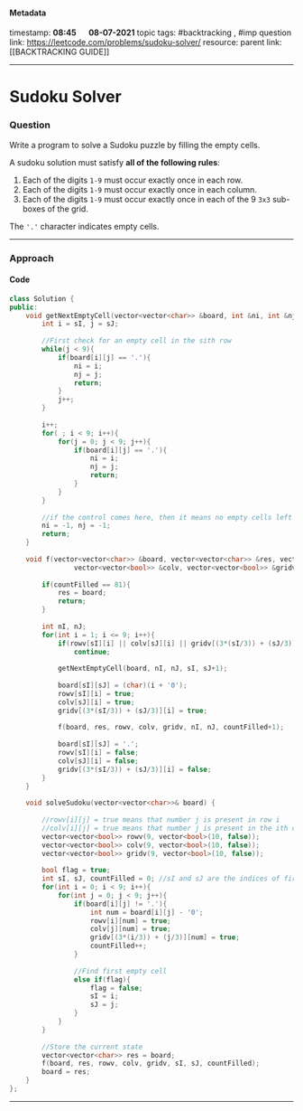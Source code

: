 #### Metadata

timestamp: **08:45**  &emsp;  **08-07-2021**
topic tags: #backtracking , #imp 
question link: https://leetcode.com/problems/sudoku-solver/
resource:
parent link: [[BACKTRACKING GUIDE]]

---

# Sudoku Solver

### Question
Write a program to solve a Sudoku puzzle by filling the empty cells.

A sudoku solution must satisfy **all of the following rules**:

1.  Each of the digits `1-9` must occur exactly once in each row.
2.  Each of the digits `1-9` must occur exactly once in each column.
3.  Each of the digits `1-9` must occur exactly once in each of the 9 `3x3` sub-boxes of the grid.

The `'.'` character indicates empty cells.


---


### Approach

#### Code

``` cpp
class Solution {
public:
    void getNextEmptyCell(vector<vector<char>> &board, int &ni, int &nj, int sI, int sJ){
        int i = sI, j = sJ;
        
        //First check for an empty cell in the sith row
        while(j < 9){
            if(board[i][j] == '.'){
                ni = i;
                nj = j;
                return;
            }
            j++;
        }
        
        i++;
        for( ; i < 9; i++){
            for(j = 0; j < 9; j++){
                if(board[i][j] == '.'){
                    ni = i;
                    nj = j;
                    return;
                }
            }
        }
        
        //if the control comes here, then it means no empty cells left
        ni = -1, nj = -1;
        return;
    }
    
    void f(vector<vector<char>> &board, vector<vector<char>> &res, vector<vector<bool>> &rowv,
                vector<vector<bool>> &colv, vector<vector<bool>> &gridv, int sI, int sJ, int countFilled){
        
        if(countFilled == 81){
            res = board;
            return;
        }
        
        int nI, nJ;
        for(int i = 1; i <= 9; i++){
            if(rowv[sI][i] || colv[sJ][i] || gridv[(3*(sI/3)) + (sJ/3)][i]) 
                continue;
            
            getNextEmptyCell(board, nI, nJ, sI, sJ+1);
            
            board[sI][sJ] = (char)(i + '0');
            rowv[sI][i] = true;
            colv[sJ][i] = true;
            gridv[(3*(sI/3)) + (sJ/3)][i] = true;
            
            f(board, res, rowv, colv, gridv, nI, nJ, countFilled+1);
            
            board[sI][sJ] = '.';
            rowv[sI][i] = false;
            colv[sJ][i] = false;
            gridv[(3*(sI/3)) + (sJ/3)][i] = false;
        }
    }
    
    void solveSudoku(vector<vector<char>>& board) {
        
        //rowv[i][j] = true means that number j is present in row i
        //colv[i][j] = true means that number j is present in the ith column
        vector<vector<bool>> rowv(9, vector<bool>(10, false));
        vector<vector<bool>> colv(9, vector<bool>(10, false));
        vector<vector<bool>> gridv(9, vector<bool>(10, false));
        
        bool flag = true;
        int sI, sJ, countFilled = 0; //sI and sJ are the indices of first empty cell
        for(int i = 0; i < 9; i++){
            for(int j = 0; j < 9; j++){
                if(board[i][j] != '.'){
                    int num = board[i][j] - '0';
                    rowv[i][num] = true;
                    colv[j][num] = true;
                    gridv[(3*(i/3)) + (j/3)][num] = true;
                    countFilled++;
                }
                
                //Find first empty cell
                else if(flag){
                    flag = false;
                    sI = i;
                    sJ = j;
                }
            }
        }
        
        //Store the current state
        vector<vector<char>> res = board;
        f(board, res, rowv, colv, gridv, sI, sJ, countFilled);
        board = res;
    }
};

```

---


